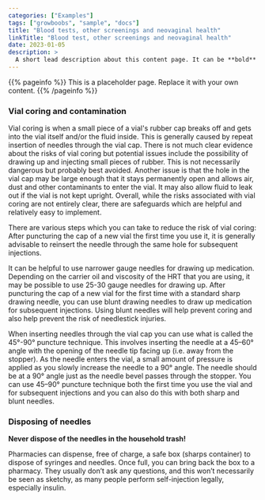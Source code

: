 ```yaml
---
categories: ["Examples"]
tags: ["growboobs", "sample", "docs"]
title: "Blood tests, other screenings and neovaginal health"
linkTitle: "Blood test, other screenings and neovaginal health"
date: 2023-01-05
description: >
  A short lead description about this content page. It can be **bold** or _italic_ and can be split over multiple paragraphs.
---
```


{{% pageinfo %}}
This is a placeholder page. Replace it with your own content.
{{% /pageinfo %}}

### Vial coring and contamination ###

Vial coring is when a small piece of a vial's rubber cap breaks off and gets into the vial itself and/or the fluid inside. This is generally caused by repeat insertion of needles through the vial cap.
There is not much clear evidence about the risks of vial coring but potential issues include the possibility of drawing up and injecting small pieces of rubber. This is not necessarily dangerous but probably best avoided.
Another issue is that the hole in the vial cap may be large enough that it stays permanently open and allows air, dust and other contaminants to enter the vial. It may also allow fluid to leak out if the vial is not kept upright.
Overall, while the risks associated with vial coring are not entirely clear, there are safeguards which are helpful and relatively easy to implement.

There are various steps which you can take to reduce the risk of vial coring:
After puncturing the cap of a new vial the first time you use it, it is generally advisable to reinsert the needle through the same hole for subsequent injections.

It can be helpful to use narrower gauge needles for drawing up medication. Depending on the carrier oil and viscosity of the HRT that you are using, it may be possible to use 25-30 gauge needles for drawing up.
After puncturing the cap of a new vial for the first time with a standard sharp drawing needle, you can use  blunt drawing needles to draw up medication for subsequent injections. Using blunt needles will help prevent coring and also help prevent the risk of needlestick injuries.

When inserting needles through the vial cap you can use what is called the 45°-90° puncture technique. This involves inserting the needle at a 45–60° angle with the opening of the needle tip facing up (i.e. away from the stopper). As the needle enters the vial, a small amount of pressure is applied as you slowly increase the needle to a 90° angle. The needle should be at a 90° angle just as the needle bevel passes through the stopper. You can use 45–90° puncture technique both the first time you use the vial and for subsequent injections and you can also do this with both sharp and blunt needles.


### Disposing of needles ###

**Never dispose of the needles in the household trash!**

Pharmacies can dispense, free of charge, a safe box (sharps container) to dispose of syringes and needles. Once full, you can bring back the box to a pharmacy. They usually don’t ask any questions, and this won’t necessarily be seen as sketchy, as many people perform self-injection legally, especially insulin.

